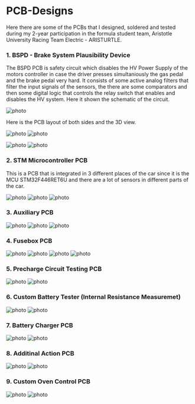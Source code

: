 # PCB-Designs

Here there are some of the PCBs that I designed, soldered and tested during my 2-year participation in the formula student team, Aristotle University Racing Team Electric - ARISTURTLE. 

### 1. BSPD - Brake System Plausibility Device

The BSPD PCB is safety circuit which disables the HV Power Supply of the motors controller in case the driver presses simultaniously the gas pedal and the brake pedal very hard. It consists of some active analog filters that filter the input signals of the sensors, the there are some comparators and then some digital logic that controls the relay switch that enables and disables the HV system. Here it shown the schematic of the circuit.

![photo](Screenshots/Screenshot_4.png)

Here is the PCB layout of both sides and the 3D view.

![photo](Screenshots/Screenshot_25.png)
![photo](Screenshots/Screenshot_26.png)

![photo](Screenshots/Screenshot_5.png)
![photo](Screenshots/Screenshot_6.png)

### 2. STM Microcontroller PCB

This is a PCB that is integrated in 3 different places of the car since it is the MCU STM32F446RET6U and there are a lot of sensors in different parts of the car.

![photo](Screenshots/Screenshot_1.png)
![photo](Screenshots/Screenshot_2.png)
![photo](Screenshots/Screenshot_3.png)

### 3. Auxiliary PCB

![photo](Screenshots/Screenshot_7.png)
![photo](Screenshots/Screenshot_8.png)
![photo](Screenshots/Screenshot_9.png)

### 4. Fusebox PCB

![photo](Screenshots/Screenshot_20.png)
![photo](Screenshots/Screenshot_21.png)
![photo](Screenshots/Screenshot_22.png)
![photo](Screenshots/Screenshot_27.png)

### 5. Precharge Circuit Testing PCB

![photo](Screenshots/Screenshot_30.png)
![photo](Screenshots/Screenshot_31.png)

### 6. Custom Battery Tester (Internal Resistance Measuremet)

![photo](Screenshots/Screenshot_10.png)
![photo](Screenshots/Screenshot_11.png)

### 7. Battery Charger PCB

![photo](Screenshots/Screenshot_14.png)
![photo](Screenshots/Screenshot_15.png)

### 8. Additinal Action PCB

![photo](Screenshots/Screenshot_12.png)
![photo](Screenshots/Screenshot_13.png)

### 9. Custom Oven Control PCB

![photo](Screenshots/Screenshot_28.png)
![photo](Screenshots/Screenshot_29.png)







